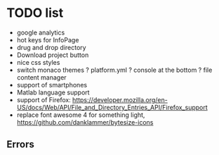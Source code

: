 # TODO list

- google analytics
- hot keys for InfoPage
- drug and drop directory
- Download project button
- nice css styles
- switch monaco themes
? platform.yml
? console at the bottom
? file content manager
- support of smartphones
- Matlab language support
- support of Firefox: 
    https://developer.mozilla.org/en-US/docs/Web/API/File_and_Directory_Entries_API/Firefox_support
- replace font awesome 4 for something light,
    https://github.com/danklammer/bytesize-icons

## Errors
